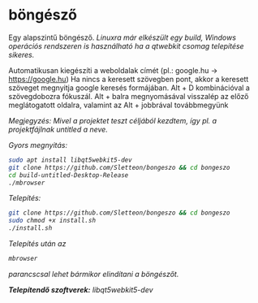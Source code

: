 # böngésző
Egy alapszintű böngésző.
<i>Linuxra már elkészült egy build, Windows operációs rendszeren is használható ha a qtwebkit csomag telepítése sikeres.</i>

Automatikusan kiegészíti a weboldalak címét (pl.: google.hu -> https://google.hu)
Ha nincs a keresett szövegben pont, akkor a keresett szöveget megnyitja google keresés formájában.
Alt + D kombinációval a szövegdobozra fókuszál.
Alt + balra megnyomásával visszalép az előző meglátogatott oldalra, valamint az Alt + jobbrával továbbmegyünk

<i>Megjegyzés: Mivel a projektet teszt céljából kezdtem, így pl. a projektfájlnak untitled a neve.<i>

Gyors megnyitás:
  ```sh
sudo apt install libqt5webkit5-dev
git clone https://github.com/Sletteon/bongeszo && cd bongeszo
cd build-untitled-Desktop-Release
./mbrowser
```
Telepítés:
```sh
git clone https://github.com/Sletteon/bongeszo && cd bongeszo
sudo chmod +x install.sh
./install.sh
```
Telepítés után az
```sh
mbrowser
```
parancscsal lehet bármikor elindítani a böngészőt.


<b>Telepítendő szoftverek:</b>
libqt5webkit5-dev

